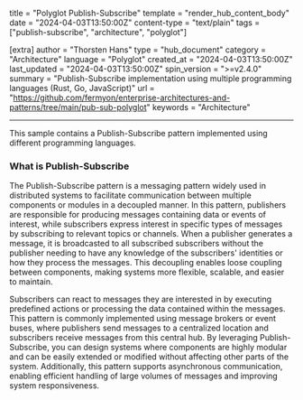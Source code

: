 title = "Polyglot Publish-Subscribe"
template = "render_hub_content_body"
date = "2024-04-03T13:50:00Z"
content-type = "text/plain"
tags = ["publish-subscribe", "architecture", "polyglot"]

[extra]
author = "Thorsten Hans"
type = "hub_document"
category = "Architecture"
language = "Polyglot"
created_at = "2024-04-03T13:50:00Z"
last_updated = "2024-04-03T13:50:00Z"
spin_version = ">=v2.4.0"
summary = "Publish-Subscribe implementation using multiple programming languages (Rust, Go, JavaScript)"
url = "https://github.com/fermyon/enterprise-architectures-and-patterns/tree/main/pub-sub-polyglot"
keywords = "Architecture"

---
This sample contains a Publish-Subscribe pattern implemented using different programming languages.

### What is Publish-Subscribe

The Publish-Subscribe pattern is a messaging pattern widely used in distributed systems to facilitate communication between multiple components or modules in a decoupled manner. In this pattern, publishers are responsible for producing messages containing data or events of interest, while subscribers express interest in specific types of messages by subscribing to relevant topics or channels. When a publisher generates a message, it is broadcasted to all subscribed subscribers without the publisher needing to have any knowledge of the subscribers' identities or how they process the messages. This decoupling enables loose coupling between components, making systems more flexible, scalable, and easier to maintain.

Subscribers can react to messages they are interested in by executing predefined actions or processing the data contained within the messages. This pattern is commonly implemented using message brokers or event buses, where publishers send messages to a centralized location and subscribers receive messages from this central hub. By leveraging Publish-Subscribe, you can design systems where components are highly modular and can be easily extended or modified without affecting other parts of the system. Additionally, this pattern supports asynchronous communication, enabling efficient handling of large volumes of messages and improving system responsiveness.